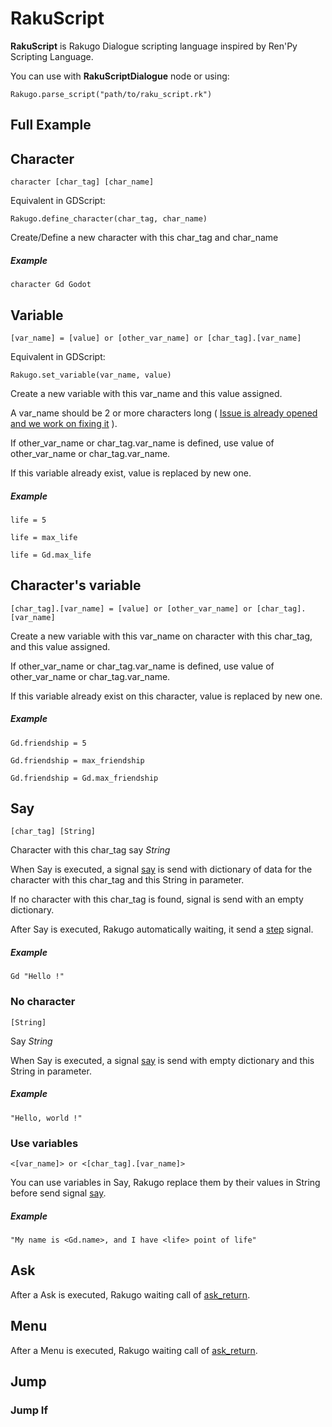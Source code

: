 # RakuScript

**RakuScript** is Rakugo Dialogue scripting language inspired by Ren'Py Scripting Language.

You can use with **RakuScriptDialogue** node or using:
```gdscript
Rakugo.parse_script("path/to/raku_script.rk")
```

## Full Example

## Character

```character [char_tag] [char_name]```

Equivalent in GDScript:
```gdscript
Rakugo.define_character(char_tag, char_name)
```
Create/Define a new character with this char_tag and char_name

##### Example

```character Gd Godot```

## Variable

```[var_name] = [value] or [other_var_name] or [char_tag].[var_name]```

Equivalent in GDScript:
```gdscript
Rakugo.set_variable(var_name, value)
```

Create a new variable with this var_name and this value assigned.

A var_name should be 2 or more characters long ( [Issue is already opened and we work on fixing it](https://github.com/rakugoteam/Rakugo/issues/93) ).

If other_var_name or char_tag.var_name is defined, use value of other_var_name or char_tag.var_name.

If this variable already exist, value is replaced by new one.

##### Example

```life = 5```

```life = max_life```

```life = Gd.max_life```

## Character's variable

```[char_tag].[var_name] = [value] or [other_var_name] or [char_tag].[var_name]```

Create a new variable with this var_name on character with this char_tag, and this value assigned.

If other_var_name or char_tag.var_name is defined, use value of other_var_name or char_tag.var_name.

If this variable already exist on this character, value is replaced by new one.

##### Example

```Gd.friendship = 5```

```Gd.friendship = max_friendship```

```Gd.friendship = Gd.max_friendship```

## Say

```[char_tag] [String]```

Character with this char_tag say *String*

When Say is executed, a signal [say] is send with dictionary of data for the character with this char_tag and this String in parameter.

If no character with this char_tag is found, signal is send with an empty dictionary.

After Say is executed, Rakugo automatically waiting, it send a [step] signal.

##### Example

```Gd "Hello !"```

### No character

```[String]```

Say *String*

When Say is executed, a signal [say] is send with empty dictionary and this String in parameter.

##### Example

```"Hello, world !"```

### Use variables

```<[var_name]> or <[char_tag].[var_name]>```

You can use variables in Say, Rakugo replace them by their values in String before send signal [say].

##### Example

```"My name is <Gd.name>, and I have <life> point of life"```

## Ask

After a Ask is executed, Rakugo waiting call of [ask_return].

## Menu

After a Menu is executed, Rakugo waiting call of [ask_return].

## Jump
### Jump If

[#93]: https://github.com/rakugoteam/Rakugo/issues/93
[say]: rakugo_singleton.md#say-characterdictionary-textstring
[step]: rakugo_singleton.md#step
[Say]: rakuscript.md#say
[ask_return]: rakuscript.md#ask_return